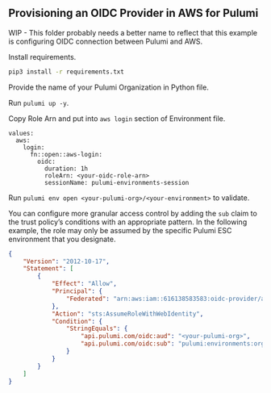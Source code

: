 ## Provisioning an OIDC Provider in AWS for Pulumi

WIP - This folder probably needs a better name to reflect that this example is configuring OIDC connection between Pulumi and AWS.

Install requirements.

```bash
pip3 install -r requirements.txt
```

Provide the name of your Pulumi Organization in Python file.

Run `pulumi up -y`.

Copy Role Arn and put into `aws login` section of Environment file.

```
values:
  aws:
    login:
      fn::open::aws-login:
        oidc:
          duration: 1h
          roleArn: <your-oidc-role-arn>
          sessionName: pulumi-environments-session
```

Run `pulumi env open <your-pulumi-org>/<your-environment>` to validate.

You can configure more granular access control by adding the `sub` claim to the trust policy’s conditions with an appropriate pattern. In the following example, the role may only be assumed by the specific Pulumi ESC environment that you designate.

```json
{
    "Version": "2012-10-17",
    "Statement": [
        {
            "Effect": "Allow",
            "Principal": {
                "Federated": "arn:aws:iam::616138583583:oidc-provider/api.pulumi.com/oidc"
            },
            "Action": "sts:AssumeRoleWithWebIdentity",
            "Condition": {
                "StringEquals": {
                    "api.pulumi.com/oidc:aud": "<your-pulumi-org>",
                    "api.pulumi.com/oidc:sub": "pulumi:environments:org:<your-pulumi-org>:env:<your-environment-name>"
                }
            }
        }
    ]
}
